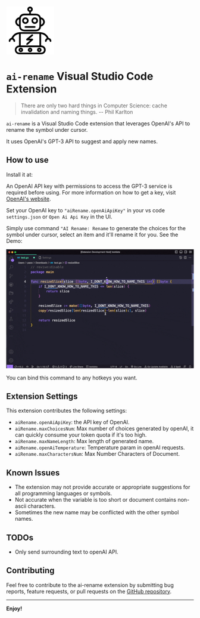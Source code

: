 ![icon](./imgs/icon.png)

# `ai-rename` Visual Studio Code Extension

> There are only two hard things in Computer Science: cache invalidation and naming things.
> -- Phil Karlton

`ai-rename` is a Visual Studio Code extension that leverages OpenAI's API to rename the symbol under cursor.

It uses OpenAI's GPT-3 API to suggest and apply new names.

## How to use

Install it at: []()

An OpenAI API key with permissions to access the GPT-3 service is required before using. For more information on how to get a key, visit [OpenAI's website](https://openai.com/api/).

Set your OpenAI key to `"aiRename.openAiApiKey"` in your vs code `settings.json` or `Open Ai Api Key` in the UI.

Simply use command `"AI Rename: Rename` to generate the choices for the symbol under cursor, select an item and it'll rename it for you. See the Demo:

![demo](./imgs/demo.gif)

You can bind this command to any hotkeys you want.

## Extension Settings

This extension contributes the following settings:

-   `aiRename.openAiApiKey`: the API key of OpenAI.
-   `aiRename.maxChoicesNum`: Max number of choices generated by openAI, it can quickly consume your token quota if it's too high.
-   `aiRename.maxNameLength`: Max length of generated name.
-   `aiRename.openAiTemperature`: Temperature param in openAI requests.
-   `aiRename.maxCharactersNum`: Max Number Characters of Document.

## Known Issues

-   The extension may not provide accurate or appropriate suggestions for all programming languages or symbols.
-   Not accurate when the variable is too short or document contains non-ascii characters.
-   Sometimes the new name may be conflicted with the other symbol names.

## TODOs

-   Only send surrounding text to openAI API.

## Contributing

Feel free to contribute to the ai-rename extension by submitting bug reports, feature requests, or pull requests on the [GitHub repository](https://github.com/paco0x/vscode-ai-rename.gi).

---

**Enjoy!**
